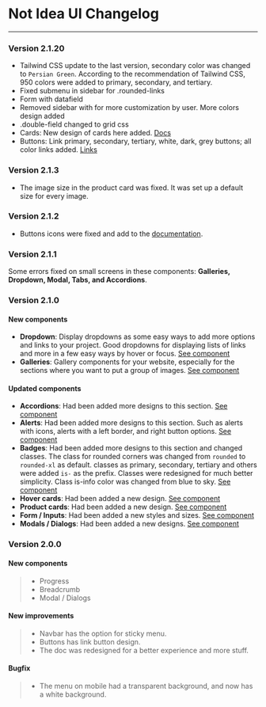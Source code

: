 # Not Idea UI Changelog

---
### Version 2.1.20

- Tailwind CSS update to the last version, secondary color was changed to `Persian Green`. According to the recommendation of Tailwind CSS, 950 colors were added to primary, secondary, and tertiary.
- Fixed submenu in sidebar for .rounded-links
- Form with datafield
- Removed sidebar with for more customization by user. More colors design added
- .double-field changed to grid css
- Cards: New design of cards here added. [Docs](https://not-idea-ui.netlify.app/docs/components/cards/default-cards#card-with-image-content)
- Buttons: Link primary, secondary, tertiary, white, dark, grey buttons; all color links added. [Links](https://not-idea-ui.netlify.app/docs/components/buttons/button-utilities#links)

### Version 2.1.3

- The image size in the product card was fixed. It was set up a default size for every image.

### Version 2.1.2

- Buttons icons were fixed and add to the [documentation](https://not-idea-ui.netlify.app/docs/components/accordions).

### Version 2.1.1

Some errors fixed on small screens in these components: **Galleries, Dropdown, Modal, Tabs, and Accordions**.

### Version 2.1.0

#### New components

- **Dropdown**: Display dropdowns as some easy ways to add more options and links to your project. Good dropdowns for displaying lists of links and more in a few easy ways by hover or focus. [See component](https://not-idea-ui.netlify.app/docs/components/dropdown)
- **Galleries**: Gallery components for your website, especially for the sections where you want to put a group of images. [See component](https://not-idea-ui.netlify.app/docs/components/galleries)

#### Updated components

- **Accordions**: Had been added more designs to this section. [See component](https://not-idea-ui.netlify.app/docs/components/accordions)
- **Alerts**: Had been added more designs to this section. Such as alerts with icons, alerts with a left border, and right button options. [See component](https://not-idea-ui.netlify.app/docs/components/alerts)
- **Badges**: Had been added more designs to this section and changed classes. The class for rounded corners was changed from `rounded` to `rounded-xl` as default. classes as primary, secondary, tertiary and others were added `is-` as the prefix. Classes were redesigned for much better simplicity. Class is-info color was changed from blue to sky. [See component](https://not-idea-ui.netlify.app/docs/components/badges/)
- **Hover cards**: Had been added a new design. [See component](https://not-idea-ui.netlify.app/docs/components/cards/hover-cards#card-image-hover)
- **Product cards**: Had been added a new design. [See component](https://not-idea-ui.netlify.app/docs/components/cards/product-cards#product-card-hover-buttons)
- **Form / Inputs**: Had been added a new styles and sizes. [See component](https://not-idea-ui.netlify.app/docs/layouts/form#input-styles)
- **Modals / Dialogs**: Had been added a new designs. [See component](https://not-idea-ui.netlify.app/docs/components/modals#right-modal)

### Version 2.0.0

#### New components

> - Progress
> - Breadcrumb
> - Modal / Dialogs

#### New improvements

> - Navbar has the option for sticky menu.
> - Buttons has link button design.
> - The doc was redesigned for a better experience and more stuff.

#### Bugfix

> - The menu on mobile had a transparent background, and now has a white background.
